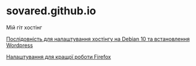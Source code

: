 # sovared.github.io
Мій гіт хостінг

[Послідовність для налаштування хостінгу на Debian 10 та встановлення Wordpress](https://sovared.github.io/hostondebian)

[Налаштування для кращої роботи Firefox](https://sovared.github.io/firefox_settings)
